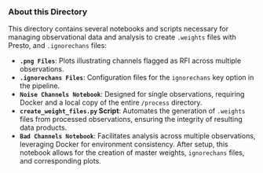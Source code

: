 ### About this Directory

This directory contains several notebooks and scripts necessary for managing observational data and analysis to create `.weights` files with Presto, and `.ignorechans` files:

- **`.png Files`**: Plots illustrating channels flagged as RFI across multiple observations.
- **`.ignorechans Files`**: Configuration files for the `ignorechans` key option in the pipeline.
- **`Noise Channels Notebook`**: Designed for single observations, requiring Docker and a local copy of the entire `/process` directory.
- **`create_weight_files.py` Script**: Automates the generation of `.weights` files from processed observations, ensuring the integrity of resulting data products.
- **`Bad Channels Notebook`**: Facilitates analysis across multiple observations, leveraging Docker for environment consistency. After setup, this notebook allows for the creation of master weights, `ignorechans` files, and corresponding plots.
